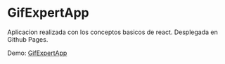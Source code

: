 # GifExpertApp

Aplicacion realizada con los conceptos basicos de react.
Desplegada en Github Pages.

Demo: [GifExpertApp](https://roblesandresm.github.io/react-gifexpertapp/)